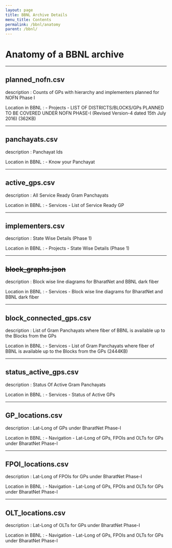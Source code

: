 ```yaml
---
layout: page
title: BBNL Archive Details
menu_title: Contents
permalink: /bbnl/anatomy
parent: /bbnl/
---
```


# Anatomy of a BBNL archive

---

## planned_nofn.csv

description
: Counts of GPs with hierarchy and implementers planned for NOFN Phase I

Location in BBNL
: - Projects
    - LIST OF DISTRICTS/BLOCKS/GPs PLANNED TO BE COVERED UNDER NOFN PHASE-I (Revised Version-4 dated 15th July 2016) (362KB)


---

## panchayats.csv

description
: Panchayat Ids

Location in BBNL
: - Know your Panchayat


---

## active_gps.csv

description
: All Service Ready Gram Panchayats

Location in BBNL
: - Services
    - List of Service Ready GP


---

## implementers.csv

description
: State Wise Details (Phase 1)

Location in BBNL
: - Projects
    - State Wise Details (Phase 1)


---

## ~~block_graphs.json~~

description
: Block wise line diagrams for BharatNet and BBNL dark fiber

Location in BBNL
: - Services
    - Block wise line diagrams for BharatNet and BBNL dark fiber


---

## block_connected_gps.csv

description
: List of Gram Panchayats where fiber of BBNL is available up to the Blocks from the GPs

Location in BBNL
: - Services
    - List of Gram Panchayats where fiber of BBNL is available up to the Blocks from the GPs (2444KB)


---

## status_active_gps.csv

description
: Status Of Active Gram Panchayats

Location in BBNL
: - Services
    - Status of Active GPs


---

## GP_locations.csv

description
: Lat-Long of GPs under BharatNet Phase-I

Location in BBNL
: - Navigation
    - Lat-Long of GPs, FPOIs and OLTs  for GPs under BharatNet Phase-I

---

## FPOI_locations.csv

description
: Lat-Long of FPOIs for GPs under BharatNet Phase-I

Location in BBNL
: - Navigation
    - Lat-Long of GPs, FPOIs and OLTs  for GPs under BharatNet Phase-I

---

## OLT_locations.csv

description
: Lat-Long of OLTs for GPs under BharatNet Phase-I

Location in BBNL
: - Navigation
    - Lat-Long of GPs, FPOIs and OLTs  for GPs under BharatNet Phase-I


